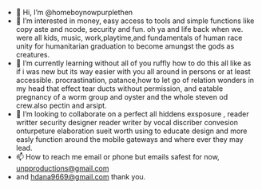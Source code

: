 - 👋 Hi, I’m @homeboynowpurplethen
- 👀 I’m interested in money, easy access to tools and simple functions like copy aste and ncode, security and fun. oh ya and life back when we. were all kids, music, work,playtime,and fundamentals of human race unity for humanitarian graduation to become amungst the gods as creatures.
- 🌱 I’m currently learning without all of you ruffly how to do this all like as if i was new but its way easier with you all around in persons or at least accessible. procrastination, patance,how to let go of relation wonders in my head that effect tear ducts without permission, and eatable pregnancy of a worm group and oyster and the whole steven od crew.also pectin and arsipt.
- 💞️ I’m looking to collaborate on a perfect all hiddens exsposure , reader writter security designer reader writer by vocal discriber convesion onturpeture elaboration sueit worth using to educate design and more easly function around the mobile gateways and where ever they may lead.
- 📫 How to reach me email or phone but emails safest for now, unpproductions@gmail.com
- and hdana9669@gmail.com thank you.

<!---
homeboynowpurplethen/homeboynowpurplethen is a ✨ special ✨ repository because its `README.md` (this file) appears on your GitHub profile.
You can click the Preview link to take a look at your changes.
--->
